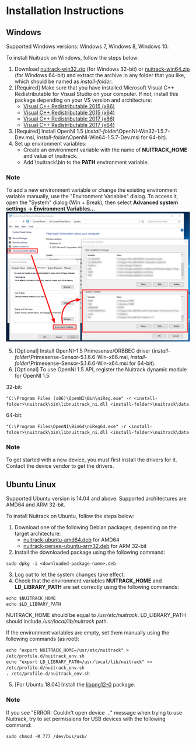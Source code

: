 # Installation Instructions

## Windows

Supported Windows versions: Windows 7, Windows 8, Windows 10.

To install Nuitrack on Windows, follow the steps below: 

1. Download [nuitrack-win32.zip](http://download.3divi.com/Nuitrack/platforms/nuitrack-win32.zip) (for Windows 32-bit) or [nuitrack-win64.zip](http://download.3divi.com/Nuitrack/platforms/nuitrack-win64.zip) (for Windows 64-bit) and extract the archive in any folder that you like, which should be named as *install-folder*. 
2. [Required] Make sure that you have installed Microsoft Visual C++ Redistributable for Visual Studio on your computer. If not, install this package depending on your VS version and architecture:
    * [Visual C++ Redistributable 2015 (x86)](https://download.microsoft.com/download/9/3/F/93FCF1E7-E6A4-478B-96E7-D4B285925B00/vc_redist.x86.exe)
    * [Visual C++ Redistributable 2015 (x64)](https://download.microsoft.com/download/9/3/F/93FCF1E7-E6A4-478B-96E7-D4B285925B00/vc_redist.x64.exe)
    * [Visual C++ Redistributable 2017 (x86)](https://aka.ms/vs/15/release/VC_redist.x86.exe)
    * [Visual C++ Redistributable 2017 (x64)](https://aka.ms/vs/15/release/VC_redist.x64.exe)
3. [Required] Install OpenNI 1.5 (*install-folder*\OpenNI-Win32-1.5.7-Dev.msi, *install-folder*\OpenNI-Win64-1.5.7-Dev.msi for 64-bit).
4. Set up environment variables:
    * Create an environment variable with the name of **NUITRACK_HOME** and value of *<install-folder>*\nuitrack.
    * Add *<install-folder>*\nuitrack\bin to the **PATH** environment variable.

### Note
To add a new environment variable or change the existing environment variable manually, use the "Environment Variables" dialog.
To access it, open the "System" dialog (Win + Break), then select **Advanced system settings → Environment Variables...**
![alt text](https://github.com/OlgaUtochka/Nuitrack-docs/blob/master/images/install_windows.png "Editing environment variables in Windows 10")

5. [Optional] Install OpenNI-1.5 Primesense/ORBBEC driver (*install-folder*\Primesense-Sensor-5.1.6.6-Win-x86.msi, *install-folder*\Primesense-Sensor-5.1.6.6-Win-x64.msi for 64-bit).
6. [Optional] To use OpenNI 1.5 API, register the Nuitrack dynamic module for OpenNI 1.5:
   
  32-bit:
  ```
  "C:\Program Files (x86)\OpenNI\Bin\niReg.exe" -r <install-folder>\nuitrack\bin\libnuitrack_ni.dll <install-folder>\nuitrack\data
  ```

  64-bit:
  ```
  "C:\Program Files\OpenNI\Bin64\niReg64.exe" -r <install-folder>\nuitrack\bin\libnuitrack_ni.dll <install-folder>\nuitrack\data
  ```

### Note
To get started with a new device, you must first install the drivers for it. Contact the device vendor to get the drivers.

## Ubuntu Linux 

Supported Ubuntu version is 14.04 and above. Supported architectures are AMD64 and ARM 32-bit.

To install Nuitrack on Ubuntu, follow the steps below:

1. Download one of the following Debian packages, depending on the target architecture:
    * [nuitrack-ubuntu-amd64.deb](http://download.3divi.com/Nuitrack/platforms/nuitrack-ubuntu-amd64.deb) for AMD64
    * [nuitrack-persee-ubuntu-arm32.deb](http://download.3divi.com/Nuitrack/platforms/nuitrack-persee-ubuntu-arm32.deb) for ARM 32-bit
2. Install the downloaded package using the following command: 
```
sudo dpkg -i <downloaded-package-name>.deb
```
3. Log out to let the system changes take effect. 
4. Check that the environment variables **NUITRACK_HOME** and **LD_LIBRARY_PATH** are set correctly using the following commands:
```
echo $NUITRACK_HOME
echo $LD_LIBRARY_PATH
```
NUITRACK_HOME should be equal to */usr/etc/nuitrack*. LD_LIBRARY_PATH should include */usr/local/lib/nuitrack* path.

If the environment variables are empty, set them manually using the following commands (as root):
```
echo "export NUITRACK_HOME=/usr/etc/nuitrack" > /etc/profile.d/nuitrack_env.sh
echo "export LD_LIBRARY_PATH=/usr/local/lib/nuitrack" >> /etc/profile.d/nuitrack_env.sh
. /etc/profile.d/nuitrack_env.sh
```
5. [For Ubuntu 18.04] Install the [libpng12-0](https://packages.ubuntu.com/xenial/amd64/libpng12-0/download) package.

### Note
If you see "ERROR: Couldn't open device ..." message when trying to use Nuitrack, try to set permissions for USB devices with the following command:
```
sudo chmod -R 777 /dev/bus/usb/
```
